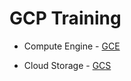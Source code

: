 #  GCP Training


-	Compute Engine - [GCE](GCE.md)

-	Cloud Storage - [GCS](GCS.md)


<!--stackedit_data:
eyJoaXN0b3J5IjpbMTkyNzM2NjExOCwtMTIwMTU2MTEyMSwxMT
cwMjk3NzA0XX0=
-->